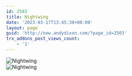 ```yaml
---
id: 2503
title: Nightwing
date: '2023-03-17T13:45:30+00:00'
layout: page
guid: 'http://new.andydixon.com/?page_id=2503'
trx_addons_post_views_count:
    - '1'
---
```


![Nightwing](https://i0.wp.com/assets.g8x2.ldn.idrivee2-23.com/posters/Nightwing%2001.jpg?w=1200&ssl=1 "Nightwing")  
![Nightwing](https://i0.wp.com/assets.g8x2.ldn.idrivee2-23.com/posters/Nightwing%2002.jpg?w=1200&ssl=1 "Nightwing")